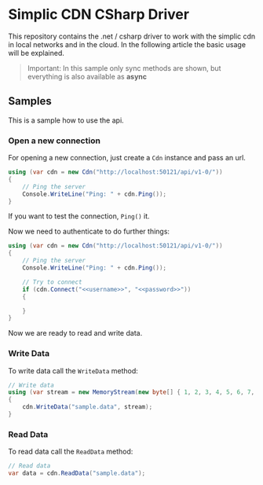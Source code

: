 Simplic CDN CSharp Driver
===

This repository contains the .net / csharp driver to work with the simplic cdn in local networks and in the cloud.
In the following article the basic usage will be explained.

> Important:
> In this sample only sync methods are shown, but everything is also available as __async__

## Samples

This is a sample how to use the api.

### Open a new connection

For opening a new connection, just create a `Cdn` instance and pass an url.

```csharp
using (var cdn = new Cdn("http://localhost:50121/api/v1-0/"))
{
    // Ping the server
    Console.WriteLine("Ping: " + cdn.Ping());
}
```

If you want to test the connection, `Ping()` it.

Now we need to authenticate to do further things:

```csharp
using (var cdn = new Cdn("http://localhost:50121/api/v1-0/"))
{
    // Ping the server
    Console.WriteLine("Ping: " + cdn.Ping());

	// Try to connect
	if (cdn.Connect("<<username>>", "<<password>>"))
    {

	}
}
```

Now we are ready to read and write data.

### Write Data

To write data call the `WriteData` method:

```csharp
// Write data
using (var stream = new MemoryStream(new byte[] { 1, 2, 3, 4, 5, 6, 7, 8, 9, 10 }))
{
    cdn.WriteData("sample.data", stream);
}
```


### Read Data

To read data call the `ReadData` method:

```csharp
// Read data
var data = cdn.ReadData("sample.data");
```
